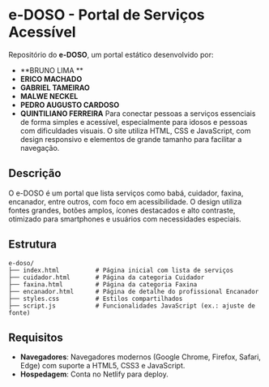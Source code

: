 # e-DOSO - Portal de Serviços Acessível

Repositório do **e-DOSO**, um portal estático desenvolvido por:
- **BRUNO LIMA **
- **ERICO MACHADO**
- **GABRIEL TAMEIRAO**
- **MALWE NECKEL**
- **PEDRO AUGUSTO CARDOSO**
- **QUINTILIANO FERREIRA**
Para conectar pessoas a serviços essenciais de forma simples e acessível, especialmente para idosos e pessoas com dificuldades visuais. 
O site utiliza HTML, CSS e JavaScript, com design responsivo e elementos de grande tamanho para facilitar a navegação.

## Descrição

O e-DOSO é um portal que lista serviços como babá, cuidador, faxina, encanador, entre outros, com foco em acessibilidade. O design utiliza fontes grandes, botões amplos, ícones destacados e alto contraste, otimizado para smartphones e usuários com necessidades especiais.

## Estrutura

```
e-doso/
├── index.html          # Página inicial com lista de serviços
├── cuidador.html       # Página da categoria Cuidador
├── faxina.html         # Página da categoria Faxina
├── encanador.html      # Página de detalhe do profissional Encanador
├── styles.css          # Estilos compartilhados
├── script.js           # Funcionalidades JavaScript (ex.: ajuste de fonte)
```

## Requisitos

- **Navegadores**: Navegadores modernos (Google Chrome, Firefox, Safari, Edge) com suporte a HTML5, CSS3 e JavaScript.
- **Hospedagem**: Conta no Netlify para deploy.
